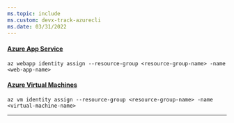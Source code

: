 ```yaml
---
ms.topic: include
ms.custom: devx-track-azurecli
ms.date: 03/31/2022
---
```

#### [Azure App Service](#tab/azure-app-service)

```azurecli
az webapp identity assign --resource-group <resource-group-name> -name <web-app-name>
```

#### [Azure Virtual Machines](#tab/azure-virtual-machines)

```azurecli
az vm identity assign --resource-group <resource-group-name> -name <virtual-machine-name>
```

---
